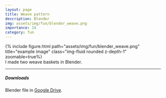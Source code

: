 ```yaml
---
layout: page
title: Weave pattern
description: Blender
img: assets/img/fun/blender_weave.png
importance: 14
category: fun
---
```


<div class="row">
    <div class="col-sm mt-3 mt-md-0">
        {% include figure.html path="assets/img/fun/blender_weave.png" title="example image" class="img-fluid rounded z-depth-1" zoomable=true%}
    </div>       
</div>
<div class="caption">
    I made two weave baskets in Blender.
</div>

------
##### <i class='fas fa-download'>**Downloads**</i>
Blender file in [Google Drive](https://drive.google.com/file/d/1gZo41bpTzDwDDcdJ-XuWgFPkUMjnUvyR/view?usp=sharing).